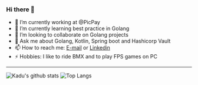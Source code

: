 ### Hi there 👋

- 🔭 I’m currently working at @PicPay
- 🌱 I’m currently learning best practice in Golang
- 👯 I’m looking to collaborate on Golang projects
- 💬 Ask me about Golang, Kotlin, Spring boot and Hashicorp Vault
- 📫 How to reach me: [E-mail](kadu.artur@gmail.com) or [Linkedin](https://www.linkedin.com/in/kadu-artur-prussek)
- ⚡ Hobbies: I like to ride BMX and to play FPS games on PC

---

![Kadu's github stats](https://github-readme-stats.vercel.app/api?username=kaduartur&show_icons=true&count_private=true)
![Top Langs](https://github-readme-stats.vercel.app/api/top-langs/?username=kaduartur&layout=compact)

